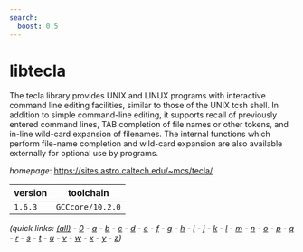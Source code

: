 ```yaml
---
search:
  boost: 0.5
---
```

# libtecla

The tecla library provides UNIX and LINUX programs with interactive command line editing facilities,  similar to those of the UNIX tcsh shell. In addition to simple command-line editing, it supports recall of previously  entered command lines, TAB completion of file names or other tokens, and in-line wild-card expansion of filenames.  The internal functions which perform file-name completion and wild-card expansion are also available externally for  optional use by programs.

*homepage*: <https://sites.astro.caltech.edu/~mcs/tecla/>

version | toolchain
--------|----------
``1.6.3`` | ``GCCcore/10.2.0``


*(quick links: [(all)](../index.md) - [0](../0/index.md) - [a](../a/index.md) - [b](../b/index.md) - [c](../c/index.md) - [d](../d/index.md) - [e](../e/index.md) - [f](../f/index.md) - [g](../g/index.md) - [h](../h/index.md) - [i](../i/index.md) - [j](../j/index.md) - [k](../k/index.md) - [l](../l/index.md) - [m](../m/index.md) - [n](../n/index.md) - [o](../o/index.md) - [p](../p/index.md) - [q](../q/index.md) - [r](../r/index.md) - [s](../s/index.md) - [t](../t/index.md) - [u](../u/index.md) - [v](../v/index.md) - [w](../w/index.md) - [x](../x/index.md) - [y](../y/index.md) - [z](../z/index.md))*

